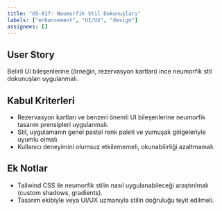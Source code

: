 ```yaml
---
title: "US-017: Neumorfik Stil Dokunuşları"
labels: ["enhancement", "UI/UX", "design"]
assignees: []
---
```


## User Story

Belirli UI bileşenlerine (örneğin, rezervasyon kartları) ince neumorfik stil dokunuşları uygulanmalı.

## Kabul Kriterleri

*   Rezervasyon kartları ve benzeri önemli UI bileşenlerine neumorfik tasarım prensipleri uygulanmalı.
*   Stil, uygulamanın genel pastel renk paleti ve yumuşak gölgeleriyle uyumlu olmalı.
*   Kullanıcı deneyimini olumsuz etkilememeli, okunabilirliği azaltmamalı.

## Ek Notlar

*   Tailwind CSS ile neumorfik stilin nasıl uygulanabileceği araştırılmalı (custom shadows, gradients).
*   Tasarım ekibiyle veya UI/UX uzmanıyla stilin doğruluğu teyit edilmeli.
